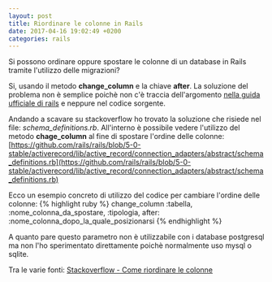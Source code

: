 ```yaml
---
layout: post
title: Riordinare le colonne in Rails
date: 2017-04-16 19:02:49 +0200
categories: rails
---
```


Si possono ordinare oppure spostare le colonne di un database in Rails tramite l'utilizzo delle migrazioni?

Si, usando il metodo __change_column__ e la chiave __after__.
La soluzione del problema non è semplice poichè non c'è traccia dell'argomento [nella guida ufficiale di rails](http://guides.rubyonrails.org/) e neppure nel codice sorgente.

Andando a scavare su stackoverflow ho trovato la soluzione che risiede nel file: _schema\_definitions.rb_.
All'interno è possibile vedere l'utilizzo del metodo __chage_column__ al fine di spostare l'ordine delle colonne:
[https://github.com/rails/rails/blob/5-0-stable/activerecord/lib/active_record/connection_adapters/abstract/schema_definitions.rb](https://github.com/rails/rails/blob/5-0-stable/activerecord/lib/active_record/connection_adapters/abstract/schema_definitions.rb)

Ecco un esempio concreto di utilizzo del codice per cambiare l'ordine delle colonne:
{% highlight ruby %}
change_column :tabella, :nome_colonna_da_spostare, :tipologia, after: :nome_colonna_dopo_la_quale_posizionarsi
{% endhighlight %}

A quanto pare questo parametro non è utilizzabile con i database postgresql ma non l'ho sperimentato direttamente poichè normalmente uso mysql o sqlite.

Tra le varie fonti:
[Stackoverflow - Come riordinare le colonne](http://stackoverflow.com/questions/18899011/rails-4-migration-how-to-reorder-columns)
